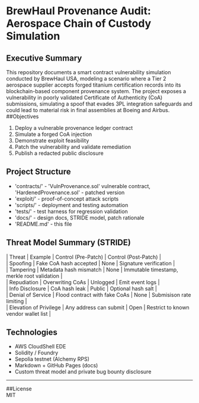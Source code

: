 # BrewHaul Provenance Audit: Aerospace Chain of Custody Simulation
## Executive Summary
This repository documents a smart contract vulnerability simulation conducted by BrewHaul USA, modeling a scenario where a Tier 2 aerospace supplier accepts forged titanium certification records into its blockchain-based component provenance system. The project exposes a vulnerability in poorly validated Certificate of Authenticity (CoA) submissions, simulating a spoof that evades 3PL integration safeguards and could lead to material risk in final assemblies at Boeing and Airbus.
##Objectives
1. Deploy a vulnerable provenance ledger contract
2. Simulate a forged CoA injection
3. Demonstrate exploit feasibility
4. Patch the vulnerability and validate remediation
5. Publish a redacted public disclosure

## Project Structure  
  - 'contracts/' - 'VulnProvenance.sol' vulnerable contract, 'HardenedProvenance.sol' - patched version
  - 'exploit/' - proof-of-concept attack scripts
  - 'scripts/' - deployment and testing automation
  - 'tests/' - test harness for regression validation
  - 'docs/' - design docs, STRIDE model, patch rationale  
  - 'README.md' - this file  
  
## Threat Model Summary (STRIDE)  
|  Threat  |  Example  |  Control (Pre-Patch)  |  Control (Post-Patch)  |  
|  Spoofing  |  Fake CoA hash accepted  |  None  | Signature verification  |  
|  Tampering  | Metadata hash mismatch  | None  | Immutable timestamp, merkle root validation  |  
|  Repudiation  | Overwriting CoAs  |  Unlogged  |  Emit event logs  |  
|  Info Disclosure  |  CoA hash leak  |  Public  |  Optional hash salt  |  
|  Denial of Service  | Flood contract with fake CoAs  |  None  | Submisison rate limiting |  
|  Elevation of Privilege |  Any address can submit  | Open  | Restrict to known vendor wallet list |  
  
## Technologies  
  - AWS CloudShell EDE
  - Solidity / Foundry  
  - Sepolia testnet (Alchemy RPS)  
  - Markdown + GitHub Pages (docs)  
  - Custom threat model and private bug bounty disclosure  
  
---  
##License  
MIT  
